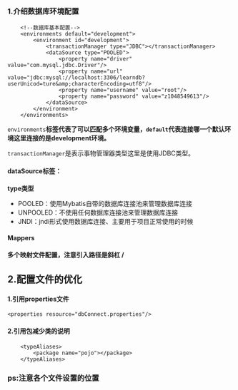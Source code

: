 ### 1.介绍数据库环境配置

```xml-dtd
    <!--数据库基本配置-->
    <environments default="development">
        <environment id="development">
            <transactionManager type="JDBC"></transactionManager>
            <dataSource type="POOLED">
                <property name="driver" value="com.mysql.jdbc.Driver"/>
                <property name="url" value="jdbc:mysql://localhost:3306/learndb?userUnicod=ture&amp;characterEncoding=utf8"/>
                <property name="username" value="root"/>
                <property name="password" value="z1048549613"/>
            </dataSource>
        </environment>
    </environments>
```

`environments`**标签代表了可以匹配多个环境变量，`default`代表连接哪一个默认环境这里连接的是development环境。**

`transactionManager`是表示事物管理器类型这里是使用JDBC类型。

#### dataSource标签：

**type类型**

- POOLED：使用Mybatis自带的数据库连接池来管理数据库连接
- UNPOOLED：不使用任何数据库连接池来管理数据库连接
- JNDI：jndi形式使用数据库连接、主要用于项目正常使用的时候

#### Mappers

**多个映射文件配置，注意引入路径是斜杠 /**



## 2.配置文件的优化

#### 1.引用properties文件

```xml-dtd
<properties resource="dbConnect.properties"/>
```

#### 2.引用包减少类的说明

```xml-dtd
    <typeAliases>
        <package name="pojo"></package>
    </typeAliases>
```

### ps:注意各个文件设置的位置

